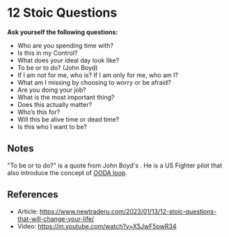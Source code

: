 # 12 Stoic Questions

**Ask yourself the following questions:**

* Who are you spending time with?
* Is this in my Control?
* What does your ideal day look like?
* To be or to do? (John Boyd)
* If I am not for me, who is? If I am only for me, who am I?
* What am I missing by choosing to worry or be afraid?
* Are you doing your job?
* What is the most important thing?
* Does this actually matter?
* Who’s this for?
* Will this be alive time or dead time?
* Is this who I want to be?

## Notes
"To be or to do?" is a quote from John Boyd's . He is a US Fighter pilot that also introduce the concept of [OODA loop](https://en.wikipedia.org/wiki/OODA_loop).

## References
* Article: https://www.newtraderu.com/2023/01/13/12-stoic-questions-that-will-change-your-life/
* Video: https://m.youtube.com/watch?v=X5JwF5pwR34
